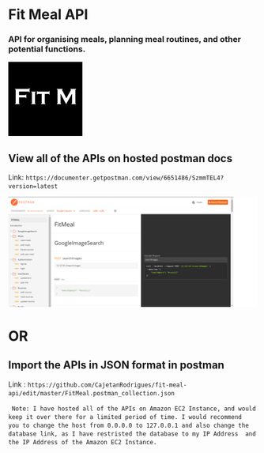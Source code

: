 # Fit Meal API

### API for organising meals, planning meal routines, and other potential functions.

<img src="https://github.com/CajetanRodrigues/fit-meal/blob/master/resources/icon.png" width="150">

## View all of the APIs on hosted postman docs

Link: `https://documenter.getpostman.com/view/6651486/SzmmTEL4?version=latest`

<img src="https://github.com/CajetanRodrigues/fit-meal-api/blob/master/api.PNG">

# OR

## Import the APIs in JSON format in postman

Link : `https://github.com/CajetanRodrigues/fit-meal-api/edit/master/FitMeal.postman_collection.json`


` Note: I have hosted all of the APIs on Amazon EC2 Instance, and would keep it over there for a limited period of time. I would recommend  you to change the host from 0.0.0.0 to 127.0.0.1 and also change the database link, as I have restristed the database to my IP Address 
 and the IP Address of the Amazon EC2 Instance.`
